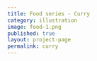 ```yaml
---
title: Food series - Curry
category: illustration
image: food-1.png
published: true
layout: project-page
permalink: curry
---
```

